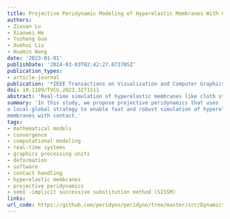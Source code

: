 ```yaml
---
title: Projective Peridynamic Modeling of Hyperelastic Membranes With Contact
authors:
- Zixuan Lu
- Xiaowei He
- Yuzhong Guo
- Xuehui Liu
- Huamin Wang
date: '2023-01-01'
publishDate: '2024-03-03T02:42:27.073705Z'
publication_types:
- article-journal
publication: '*IEEE Transactions on Visualization and Computer Graphics*'
doi: 10.1109/TVCG.2023.3271511
abstract: 'Real-time simulation of hyperelastic membranes like cloth still faces a lot of challenges, such as hyperplasticity modeling and contact handling. In this study, we propose projective peridynamics that uses a local-global strategy to enable fast and robust simulation of hyperelastic membranes with contact. In the global step, we propose a semi-implicit strategy to linearize the governing equation for hyperelastic materials that are modeled with peridynamics. By decomposing the first Piola-Kirchhoff stress tensor into a positive and a negative part, successive substitutions can be taken to solve the nonlinear problems. Convergence is guaranteed by further addressing the overshooting problem. Since our global step solve requires no energy summation and dot product operations over the entire problem, it fits into GPU implementation perfectly. In the local step, we further present a GPU-friendly gradient descent method to prevent interpenetration by solving an optimization problem independently. Putting the global and local solves together, experiments show that our method is robust and efficient in simulating complex models of membranes involving hyperelastic materials and contact.'
summary: 'In this study, we propose projective peridynamics that uses
a local-global strategy to enable fast and robust simulation of hyperelastic
membranes with contact.'
tags:
- mathematical models
- convergence
- computational modeling
- real-time systems
- graphics processing units
- deformation
- software
- contact handling
- hyperelastic membranes
- projective peridynamics
- semi -implicit successive substitution method (SISSM)
links:
url_code: https://github.com/peridyno/peridyno/tree/master/src/Dynamics/Cuda/Peridynamics
---
```

